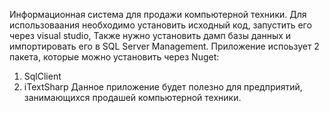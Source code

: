 Информационная система для продажи компьютерной техники. 
Для использоваания необходимо установить исходный код, запустить его через visual studio, 
Также нужно установить дамп базы данных и импортировать его в SQL Server Management. 
Приложение испоьзует 2 пакета, которые можно установить через Nuget:
1) SqlClient
2) iTextSharp
Данное приложение будет полезно для предприятий, занимающихся продашей компьютерной техники. 
